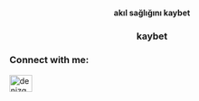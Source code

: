 <h4 align="center">akıl sağlığını kaybet</h4>
<h3 align="center">kaybet</h3>

<h3 align="left">Connect with me:</h3>
<p align="left">
<a href="https://instagram.com/denizgonewild" target="blank"><img align="center" src="https://raw.githubusercontent.com/rahuldkjain/github-profile-readme-generator/master/src/images/icons/Social/instagram.svg" alt="denizgonewild" height="30" width="40" /></a>
</p>
